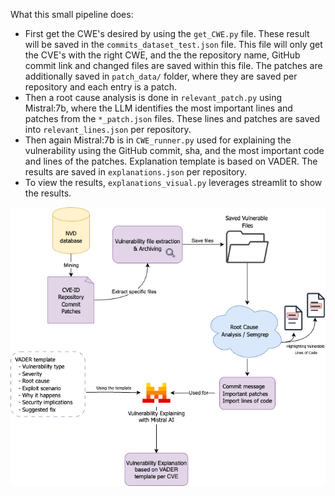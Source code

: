 What this small pipeline does:

*   First get the CWE's desired by using the `get_CWE.py` file. These result will be saved in the `commits_dataset_test.json` file. This file will only get the CVE's with the right CWE, and the the repository name, GitHub commit link and changed files are saved within this file. The patches are additionally saved in `patch_data/` folder, where they are saved per repository and each entry is a patch.
*   Then a root cause analysis is done in `relevant_patch.py` using Mistral:7b, where the LLM identifies the most important lines and patches from the `*_patch.json` files. These lines and patches are saved into `relevant_lines.json` per repository.
*   Then again Mistral:7b is in `CWE_runner.py` used for explaining the vulnerability using the GitHub commit, sha, and the most important code and lines of the patches. Explanation template is based on VADER. The results are saved in `explanations.json` per repository.
*   To view the results, `explanations_visual.py` leverages streamlit to show the results.

![The pipeline in question:](img/explainify.drawio.png)